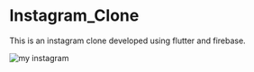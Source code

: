 # Instagram_Clone
This is an instagram clone developed using flutter and firebase.

![my instagram](https://github.com/Priyanshu078/instagram_clone/assets/66347715/94528de8-77bc-4732-8793-9bc56015e897)
